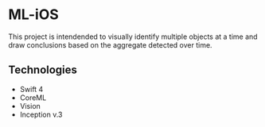 # ML-iOS
This project is intendended to visually identify multiple objects at a time and draw conclusions based on the aggregate detected over time.  

## Technologies 
* Swift 4
* CoreML
* Vision
* Inception v.3 